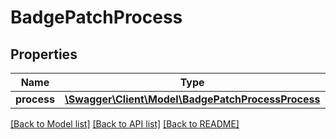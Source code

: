 # BadgePatchProcess

## Properties
Name | Type | Description | Notes
------------ | ------------- | ------------- | -------------
**process** | [**\Swagger\Client\Model\BadgePatchProcessProcess**](BadgePatchProcessProcess.md) |  | [optional] 

[[Back to Model list]](../../README.md#documentation-for-models) [[Back to API list]](../../README.md#documentation-for-api-endpoints) [[Back to README]](../../README.md)

